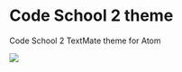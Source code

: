 # Code School 2 theme

Code School 2 TextMate theme for Atom

![](http://f.cl.ly/items/2A3A0V2f31342N1R2V1z/Screen%20Shot%202014-02-27%20at%206.19.48%20PM.png)
